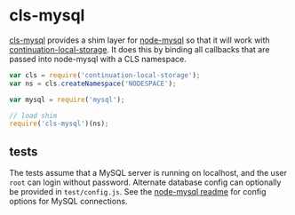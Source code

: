 # cls-mysql

[cls-mysql][] provides a shim layer for [node-mysql][] so that it will
work with [continuation-local-storage][]. It does this by binding all
callbacks that are passed into node-mysql with a CLS namespace.

```js
var cls = require('continuation-local-storage');
var ns = cls.createNamespace('NODESPACE');

var mysql = require('mysql');

// load shim
require('cls-mysql')(ns);
```

## tests

The tests assume that a MySQL server is running on localhost, and the
user `root` can login without password. Alternate database config can
optionally be provided in `test/config.js`. See the
[node-mysql readme][] for config options for MySQL connections.

 [cls-mysql]: https://www.npmjs.com/package/cls-mysql
 [node-mysql]: https://www.npmjs.com/package/mysql
 [continuation-local-storage]: https://www.npmjs.com/package/continuation-local-storage
 [node-mysql readme]: https://github.com/felixge/node-mysql/#connection-options
